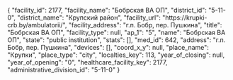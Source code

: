 {
    "facility_id": 2177,
    "facility_name": "Бобрская ВА ОП",
    "district_id": "5-11-0",
    "district_name": "Крупский район",
    "facility_url": "https:\/\/krupki-crb.by\/ambulatorii\/",
    "facility_address": "г.п. Бобр, пер. Пушкина",
    "title": "Бобрская ВА ОП",
    "facility_type": null,
    "ap_1": "5",
    "name": "Бобрская ВА ОП",
    "state": "public institution",
    "stats": [],
    "med_id": 642,
    "address": "г.п. Бобр, пер. Пушкина",
    "devices": [],
    "coord_x_y": null,
    "place_name": "Крупки",
    "place_type": "city",
    "localties_key": 113,
    "year_of_closing": null,
    "year_of_opening": "0",
    "healthcare_facility_key": 2177,
    "administrative_division_id": "5-11-0"
}